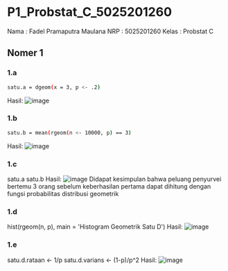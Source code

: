 # P1_Probstat_C_5025201260
Nama  : Fadel Pramaputra Maulana
NRP   : 5025201260
Kelas : Probstat C

## Nomer 1
### 1.a
```bash
satu.a = dgeom(x = 3, p <- .2)
```
Hasil:
![image](https://user-images.githubusercontent.com/72655591/162624789-43d17d71-f6ce-4a91-806c-da91d7d9d969.png)

### 1.b
```bash
satu.b = mean(rgeom(n <- 10000, p) == 3)
```
Hasil:
![image](https://user-images.githubusercontent.com/72655591/162624818-dbadf7e3-ebad-4240-830d-99dde9fa1b01.png)

### 1.c
satu.a
satu.b
Hasil:
![image](https://user-images.githubusercontent.com/72655591/162624849-a7593b38-a2ce-4505-844a-5fb2673e83d0.png)
Didapat kesimpulan bahwa peluang penyurvei bertemu 3 orang sebelum keberhasilan pertama dapat dihitung dengan 
fungsi probabilitas distribusi geometrik

### 1.d
hist(rgeom(n, p), main = 'Histogram Geometrik Satu D')
Hasil:
![image](https://user-images.githubusercontent.com/72655591/162625115-1eda4b46-4a1a-4031-b61b-95a8526325ed.png)

### 1.e
satu.d.rataan <- 1/p
satu.d.varians <- (1-p)/p^2
Hasil:
![image](https://user-images.githubusercontent.com/72655591/162625162-ade06519-80b5-431a-a32c-a5e0d4a32cdd.png)
